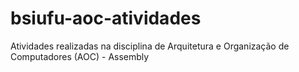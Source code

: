 # bsiufu-aoc-atividades
Atividades realizadas na disciplina de Arquitetura e Organização de Computadores (AOC) - Assembly

